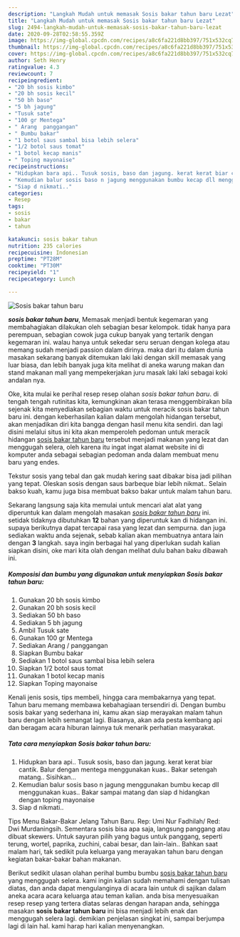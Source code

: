 ```yaml
---
description: "Langkah Mudah untuk memasak Sosis bakar tahun baru Lezat"
title: "Langkah Mudah untuk memasak Sosis bakar tahun baru Lezat"
slug: 2494-langkah-mudah-untuk-memasak-sosis-bakar-tahun-baru-lezat
date: 2020-09-28T02:58:55.359Z
image: https://img-global.cpcdn.com/recipes/a8c6fa221d8bb397/751x532cq70/sosis-bakar-tahun-baru-foto-resep-utama.jpg
thumbnail: https://img-global.cpcdn.com/recipes/a8c6fa221d8bb397/751x532cq70/sosis-bakar-tahun-baru-foto-resep-utama.jpg
cover: https://img-global.cpcdn.com/recipes/a8c6fa221d8bb397/751x532cq70/sosis-bakar-tahun-baru-foto-resep-utama.jpg
author: Seth Henry
ratingvalue: 4.3
reviewcount: 7
recipeingredient:
- "20 bh sosis kimbo"
- "20 bh sosis kecil"
- "50 bh baso"
- "5 bh jagung"
- "Tusuk sate"
- "100 gr Mentega"
- " Arang  panggangan"
- " Bumbu bakar"
- "1 botol saus sambal bisa lebih selera"
- "1/2 botol saus tomat"
- "1 botol kecap manis"
- " Toping mayonaise"
recipeinstructions:
- "Hidupkan bara api.. Tusuk sosis, baso dan jagung. kerat kerat biar cantik. Balur dengan mentega menggunakan kuas.. Bakar setengah matang.. Sisihkan..."
- "Kemudian balur sosis baso n jagung menggunakan bumbu kecap dll menggunakan kuas.. Bakar sampai matang dan siap d hidangkan dengan toping mayonaise"
- "Siap d nikmati.."
categories:
- Resep
tags:
- sosis
- bakar
- tahun

katakunci: sosis bakar tahun 
nutrition: 235 calories
recipecuisine: Indonesian
preptime: "PT28M"
cooktime: "PT30M"
recipeyield: "1"
recipecategory: Lunch

---
```



![Sosis bakar tahun baru](https://img-global.cpcdn.com/recipes/a8c6fa221d8bb397/751x532cq70/sosis-bakar-tahun-baru-foto-resep-utama.jpg)

<b><i>sosis bakar tahun baru</i></b>, Memasak menjadi bentuk kegemaran yang membahagiakan dilakukan oleh sebagian besar kelompok. tidak hanya para perempuan, sebagian cowok juga cukup banyak yang tertarik dengan kegemaran ini. walau hanya untuk sekedar seru seruan dengan kolega atau memang sudah menjadi passion dalam dirinya. maka dari itu dalam dunia masakan sekarang banyak ditemukan laki laki dengan skill memasak yang luar biasa, dan lebih banyak juga kita melihat di aneka warung makan dan stand makanan mall yang mempekerjakan juru masak laki laki sebagai koki andalan nya.

Oke, kita mulai ke perihal resep resep olahan <i>sosis bakar tahun baru</i>. di tengah tengah rutinitas kita, kemungkinan akan terasa menggembirakan bila sejenak kita menyediakan sebagian waktu untuk meracik sosis bakar tahun baru ini. dengan keberhasilan kalian dalam mengolah hidangan tersebut, akan menjadikan diri kita bangga dengan hasil menu kita sendiri. dan lagi disini melalui situs ini kita akan memperoleh pedoman untuk meracik hidangan <u>sosis bakar tahun baru</u> tersebut menjadi makanan yang lezat dan menggugah selera, oleh karena itu ingat ingat alamat website ini di komputer anda sebagai sebagian pedoman anda dalam membuat menu baru yang endes.

Tekstur sosis yang tebal dan gak mudah kering saat dibakar bisa jadi pilihan yang tepat. Oleskan sosis dengan saus barbeque biar lebih nikmat.. Selain bakso kuah, kamu juga bisa membuat bakso bakar untuk malam tahun baru.


Sekarang langsung saja kita memulai untuk mencari alat alat yang diperuntuk kan dalam mengolah masakan <u><i>sosis bakar tahun baru</i></u> ini. setidak tidaknya dibutuhkan <b>12</b> bahan yang diperuntuk kan di hidangan ini. supaya berikutnya dapat tercapai rasa yang lezat dan sempurna. dan juga sediakan waktu anda sejenak, sebab kalian akan membuatnya antara lain dengan <b>3</b> langkah. saya ingin berbagai hal yang diperlukan sudah kalian siapkan disini, oke mari kita olah dengan melihat dulu bahan baku dibawah ini.

<!--inarticleads1-->

##### Komposisi dan bumbu yang digunakan untuk menyiapkan Sosis bakar tahun baru:

1. Gunakan 20 bh sosis kimbo
1. Gunakan 20 bh sosis kecil
1. Sediakan 50 bh baso
1. Sediakan 5 bh jagung
1. Ambil Tusuk sate
1. Gunakan 100 gr Mentega
1. Sediakan  Arang / panggangan
1. Siapkan  Bumbu bakar
1. Sediakan 1 botol saus sambal bisa lebih selera
1. Siapkan 1/2 botol saus tomat
1. Gunakan 1 botol kecap manis
1. Siapkan  Toping mayonaise


Kenali jenis sosis, tips membeli, hingga cara membakarnya yang tepat. Tahun baru memang membawa kebahagiaan tersendiri di. Dengan bumbu sosis bakar yang sederhana ini, kamu akan siap merayakan malam tahun baru dengan lebih semangat lagi. Biasanya, akan ada pesta kembang api dan beragam acara hiburan lainnya tuk menarik perhatian masyarakat. 

<!--inarticleads2-->

##### Tata cara menyiapkan Sosis bakar tahun baru:

1. Hidupkan bara api.. Tusuk sosis, baso dan jagung. kerat kerat biar cantik. Balur dengan mentega menggunakan kuas.. Bakar setengah matang.. Sisihkan...
1. Kemudian balur sosis baso n jagung menggunakan bumbu kecap dll menggunakan kuas.. Bakar sampai matang dan siap d hidangkan dengan toping mayonaise
1. Siap d nikmati..


Tips Menu Bakar-Bakar Jelang Tahun Baru. Rep: Umi Nur Fadhilah/ Red: Dwi Murdaningsih. Sementara sosis bisa apa saja, langsung panggang atau dibuat skewers. Untuk sayuran pilih yang bagus untuk panggang, seperti terung, wortel, paprika, zuchini, cabai besar, dan lain-lain.. Bahkan saat malam hari, tak sedikit pula keluarga yang merayakan tahun baru dengan kegiatan bakar-bakar bahan makanan. 

Berikut sedikit ulasan olahan perihal bumbu bumbu <u>sosis bakar tahun baru</u> yang menggugah selera. kami ingin kalian sudah memahami dengan tulisan diatas, dan anda dapat mengulanginya di acara lain untuk di sajikan dalam aneka acara acara keluarga atau teman kalian. anda bisa menyesuaikan resep resep yang tertera diatas selaras dengan harapan anda, sehingga masakan <b>sosis bakar tahun baru</b> ini bisa menjadi lebih enak dan menggugah selera lagi. demikian penjelasan singkat ini, sampai berjumpa lagi di lain hal. kami harap hari kalian menyenangkan.
